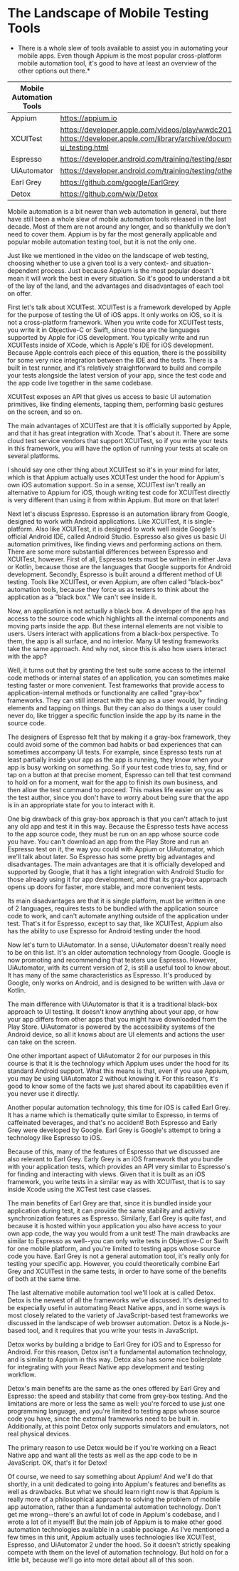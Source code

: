 # The Landscape of Mobile Testing Tools
* There is a whole slew of tools available to assist you in automating your mobile apps. Even though Appium is the most popular cross-platform mobile automation tool, it's good to have at least an overview of the other options out there.*

| Mobile Automation Tools |  |
| ----- | ---- |
| Appium | https://appium.io |
| XCUITest | https://developer.apple.com/videos/play/wwdc2019/413/ & https://developer.apple.com/library/archive/documentation/DeveloperTools/Conceptual/testing_with_xcode/chapters/09-ui_testing.html|
| Espresso | https://developer.android.com/training/testing/espresso |
| UiAutomator | https://developer.android.com/training/testing/other-components/ui-automator |
| Earl Grey | https://github.com/google/EarlGrey |
| Detox | https://github.com/wix/Detox |




Mobile automation is a bit newer than web automation in general, but there have still been a whole slew of mobile automation tools released in the last decade. Most of them are not around any longer, and so thankfully we don't need to cover them. Appium is by far the most generally applicable and popular mobile automation testing tool, but it is not the only one.

Just like we mentioned in the video on the landscape of web testing, choosing whether to use a given tool is a very context- and situation-dependent process. Just because Appium is the most popular doesn't mean it will work the best in every situation. So it's good to understand a bit of the lay of the land, and the advantages and disadvantages of each tool on offer.

First let's talk about XCUITest. XCUITest is a framework developed by Apple for the purpose of testing the UI of iOS apps. It only works on iOS, so it is not a cross-platform framework. When you write code for XCUITest tests, you write it in Objective-C or Swift, since those are the languages supported by Apple for iOS development. You typically write and run XCUITests inside of XCode, which is Apple's IDE for iOS development. Because Apple controls each piece of this equation, there is the possibility for some very nice integration between the IDE and the tests. There is a built in test runner, and it's relatively straightforward to build and compile your tests alongside the latest version of your app, since the test code and the app code live together in the same codebase.

XCUITest exposes an API that gives us access to basic UI automation primitives, like finding elements, tapping them, performing basic gestures on the screen, and so on.

The main advantages of XCUITest are that it is officially supported by Apple, and that it has great integration with Xcode. That's about it. There are some cloud test service vendors that support XCUITest, so if you write your tests in this framework, you will have the option of running your tests at scale on several platforms.

I should say one other thing about XCUITest so it's in your mind for later, which is that Appium actually uses XCUITest under the hood for Appium's own iOS automation support. So in a sense, XCUITest isn't really an alternative to Appium for iOS, though writing test code for XCUITest directly is very different than using it from within Appium. But more on that later!

Next let's discuss Espresso. Espresso is an automation library from Google, designed to work with Android applications. Like XCUITest, it is single-platform. Also like XCUITest, it is designed to work well inside Google's official Android IDE, called Android Studio. Espresso also gives us basic UI automation primitives, like finding views and performing actions on them. There are some more substantial differences between Espresso and XCUITest, however. First of all, Espresso tests must be written in either Java or Kotlin, because those are the languages that Google supports for Android development. Secondly, Espresso is built around a different method of UI testing. Tools like XCUITest, or even Appium, are often called "black-box" automation tools, because they force us as testers to think about the application as a "black box." We can't see inside it.

Now, an application is not actually a black box. A developer of the app has access to the source code which highlights all the internal components and moving parts inside the app. But these internal elements are not visible to users. Users interact with applications from a black-box perspective. To them, the app is all surface, and no interior. Many UI testing frameworks take the same approach. And why not, since this is also how users interact with the app?

Well, it turns out that by granting the test suite some access to the internal code methods or internal states of an application, you can sometimes make testing faster or more convenient. Test frameworks that provide access to application-internal methods or functionality are called "gray-box" frameworks. They can still interact with the app as a user would, by finding elements and tapping on things. But they can also do things a user could never do, like trigger a specific function inside the app by its name in the source code.

The designers of Espresso felt that by making it a gray-box framework, they could avoid some of the common bad habits or bad experiences that can sometimes accompany UI tests. For example, since Espresso tests run at least partially inside your app as the app is running, they know when your app is busy working on something. So if your test code tries to, say, find or tap on a button at that precise moment, Espresso can tell that test command to hold on for a moment, wait for the app to finish its own business, and then allow the test command to proceed. This makes life easier on you as the test author, since you don't have to worry about being sure that the app is in an appropriate state for you to interact with it.

One big drawback of this gray-box approach is that you can't attach to just any old app and test it in this way. Because the Espresso tests have access to the app source code, they must be run on an app whose source code you have. You can't download an app from the Play Store and run an Espresso test on it, the way you could with Appium or UiAutomator, which we'll talk about later. So Espresso has some pretty big advantages and disadvantages. The main advantages are that it is officially developed and supported by Google, that it has a tight integration with Android Studio for those already using it for app development, and that its gray-box approach opens up doors for faster, more stable, and more convenient tests.

Its main disadvantages are that it is single platform, must be written in one of 2 languages, requires tests to be bundled with the application source code to work, and can't automate anything outside of the application under test. That's it for Espresso, except to say that, like XCUITest, Appium also has the ability to use Espresso for Android testing under the hood.

Now let's turn to UiAutomator. In a sense, UiAutomator doesn't really need to be on this list. It's an older automation technology from Google. Google is now promoting and recommending that testers use Espresso. However, UiAutomator, with its current version of 2, is still a useful tool to know about. It has many of the same characteristics as Espresso. It's produced by Google, only works on Android, and is designed to be written with Java or Kotlin.

The main difference with UiAutomator is that it is a traditional black-box approach to UI testing. It doesn't know anything about your app, or how your app differs from other apps that you might have downloaded from the Play Store. UiAutomator is powered by the accessibility systems of the Android device, so all it knows about are UI elements and actions the user can take on the screen.

One other important aspect of UiAutomator 2 for our purposes in this course is that it is the technology which Appium uses under the hood for its standard Android support. What this means is that, even if you use Appium, you may be using UiAutomator 2 without knowing it. For this reason, it's good to know some of the facts we just shared about its capabilities even if you never use it directly.

Another popular automation technology, this time for iOS is called Earl Grey. It has a name which is thematically quite similar to Espresso, in terms of caffeinated beverages, and that's no accident! Both Espresso and Early Grey were developed by Google. Earl Grey is Google's attempt to bring a technology like Espresso to iOS.

Because of this, many of the features of Espresso that we discussed are also relevant to Earl Grey. Early Grey is an iOS framework that you bundle with your application tests, which provides an API very similar to Espresso's for finding and interacting with views. Given that it is built as an iOS framework, you write tests in a similar way as with XCUITest, that is to say inside Xcode using the XCTest test case classes.

The main benefits of Earl Grey are that, since it is bundled inside your application during test, it can provide the same stability and activity synchronization features as Espresso. Similarly, Earl Grey is quite fast, and because it is hosted within your application you also have access to your own app code, the way you would from a unit test! The main drawbacks are similar to Espresso as well--you can only write tests in Objective-C or Swift for one mobile platform, and you're limited to testing apps whose source code you have. Earl Grey is not a general automation tool, it's really only for testing your specific app. However, you could theoretically combine Earl Grey and XCUITest in the same tests, in order to have some of the benefits of both at the same time.

The last alternative mobile automation tool we'll look at is called Detox. Detox is the newest of all the frameworks we've discussed. It's designed to be especially useful in automating React Native apps, and in some ways is most closely related to the variety of JavaScript-based test frameworks we discussed in the landscape of web browser automation. Detox is a Node.js-based tool, and it requires that you write your tests in JavaScript.

Detox works by building a bridge to Earl Grey for iOS and to Espresso for Android. For this reason, Detox isn't a fundamental automation technology, and is similar to Appium in this way. Detox also has some nice boilerplate for integrating with your React Native app development and testing workflow.

Detox's main benefits are the same as the ones offered by Earl Grey and Espresso: the speed and stability that come from grey-box testing. And the limitations are more or less the same as well: you're forced to use just one programming language, and you're limited to testing apps whose source code you have, since the external frameworks need to be built in. Additionally, at this point Detox only supports simulators and emulators, not real physical devices.

The primary reason to use Detox would be if you're working on a React Native app and want all the tests as well as the app code to be in JavaScript. OK, that's it for Detox!

Of course, we need to say something about Appium! And we'll do that shortly, in a unit dedicated to going into Appium's features and benefits as well as drawbacks. But what we should learn right now is that Appium is really more of a philosophical approach to solving the problem of mobile app automation, rather than a fundamental automation technology. Don't get me wrong--there's an awful lot of code in Appium's codebase, and I wrote a lot of it myself! But the main job of Appium is to make other good automation technologies available in a usable package. As I've mentioned a few times in this unit, Appium actually uses technologies like XCUITest, Espresso, and UiAutomator 2 under the hood. So it doesn't strictly speaking compete with them on the level of automation technology. But hold on for a little bit, because we'll go into more detail about all of this soon.
